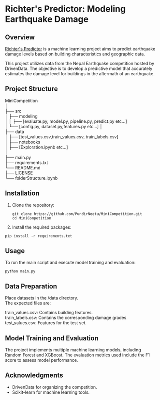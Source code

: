 # Richter's Predictor: Modeling Earthquake Damage

## Overview

[Richter's Predictor]((https://www.drivendata.org/competitions/57/nepal-earthquake/page/136/#features_list)) is a machine learning project aims to predict earthquake damage levels based on building characteristics and geographic data. 

This project utilizes data from the Nepal Earthquake competition hosted by DrivenData. The objective is to develop a predictive model that accurately estimates the damage level for buildings in the aftermath of an earthquake.

## Project Structure


MiniCompetition  
│  
├── src  
│   ├── modeling  
│   │   ├── [evaluate.py, model.py, pipeline.py, predict.py etc...]  
│   └── [config.py, dataset.py,features.py etc...] 
│  
├── data  
│   ├── [test_values.csv,train_values.csv, train_labels.csv]  
│
├── notebooks  
│   ├── [Exploration.ipynb etc...]  
│  
├── main.py  
├── requirements.txt  
└── README.md  
├── LICENSE  
└── folderStructure.ipynb  


## Installation

1. Clone the repository:
   ```
   git clone https://github.com/PundirNeetu/MiniCompetition.git
   cd MiniCompetition 
   ```
2. Install the required packages:
```
pip install -r requirements.txt
```	

## Usage
To run the main script and execute model training and evaluation:
```
python main.py
```	
## Data Preparation
Place  datasets in the /data directory.   
The expected files are:  

train_values.csv: Contains building features.  
train_labels.csv: Contains the corresponding damage grades.  
test_values.csv: Features for the test set.  


## Model Training and Evaluation
The project implements multiple machine learning models, including Random Forest and XGBoost. The evaluation metrics used include the F1 score to assess model performance.

## Acknowledgments
- DrivenData for organizing the competition.
- Scikit-learn for machine learning tools.
